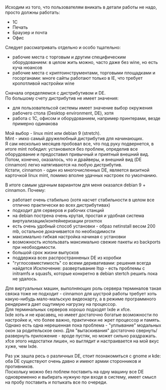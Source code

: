 Исходим из того, что пользователям вникать в детали работы не надо, просто должны работать:
- 1С
- Печать
- Браузер и почта
- Офис

Следует рассматривать отдельно и особо тщательно:
- рабочие места с торговым и другим специфическим оборудованием: в целом жить можно, часто даже без wine, но есть куча нюансов
- рабочие места с криптоинструментами, торговыми площадками и госорганами: многе сайты работают только в IE, что требует кропотливой настройки wine

Сначала определяемся с дистрибутивом и DE.  
По большому счету дистрибутив не имеет значения:  
- для пользовательсой системы имеет значение выбор окружения рабочего стола (Desktop environment, DE), хотя 
- работа с 1С, офисом и оборудованием, например принтерами, везде примерно одинакова

Мой выбор -  linux mint или debian 9 (stretch).  
Mint - имхо самый дружелюбный дистрибутив для начинающих.  
Я сам несколько месяцев пробовал все, что под руку подвернется, в итоге mint победил: установился без проблем, определив все оборудование и предоставил привычный и приятный внешний вид.  
Потом, конечно, оказалось, что и драйверы, и внешний вид (DE cinnamon) легко натягиваются на любую дистрибутив.  
Кстати, cinnamon - один из многочисленных DE, является визитной карточкой linux mint, помимо вполне удачных настроек по умолчанию.

В итоге самым удачным вариантом для меня оказался debian 9 + cinnamon. Почему:
- работает очень стабильно (хотя насчет стабильности в целом все отлично практически во всех дистрибутивах)
- подходит для серверов и рабочих станций
- на debian пострена очень крутая, простая и удобная система виртуализации/контейнеризации proxmox
- есть очень удобный способ установки - образ netinstall весом 200 mb, остальное докачивается по необходимости
- максимально гибкая настройка начиная с установки
- возможность использвать максимально свежие пакеты из backports при необходимости.
- большой срок жизни выпусков
- поддержка всех распространненых DE из коробки
- "гуглосовместимость" со всеми деривативами: решения всегда найдется
Исключение: развертывание ltsp - есть проблемы с initramfs и squasfs, которые конкретно в debian stertch решить пока не удалось.  

Для виртуальных машин, выполняющих роль сервера терминалов такая связка тоже не подходит - cinnamon для шустрой работы требует хоть какую-нибудь мало-мальскую видеокарту, а в режиме программного рендеринга дает ощутимую нагрузку на процессор.  
Для терминальных серверов хорошо подходят lxde и xfce.  
lxde хоть и не красавец, но имеет достаточно богатые возможности по настройке и, что более важно, практичеки не жрет процессор и память. Однако есть одна нерешенная пока проблема - "уплывание" модальных окон за родительское окно. Для "вытаскивания" достаточно свернуть/развернуть приложение - вроде пустяк, но может сильно раздражать.  
xfce этого недостатки лишен, но выглядит и настраивается на мой вкус хуже, чем lxde.

Раз уж зашла ресь о различных DE, стоит познакомиться с gnome и kde: оба DE существуют очень давно и имеют армии сторонников и противников.  
Поскольку можно без поблем поставить на одну машину все DE одновременно и выбирать нужную при входе в систему, имеет смысл на пробу поставить и потыкать все по очереди.

